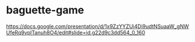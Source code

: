 # baguette-game

https://docs.google.com/presentation/d/1x9ZzYYZUi4Di9udtNSuaaW_gNWUfeRq9vpITanuh8O4/edit#slide=id.g22d9c3dd564_0_160

